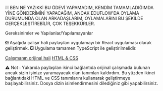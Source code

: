 ❕❕❕
BEN NE YAZIKKİ BU ÖDEVİ YAPAMADIM, 
KENDİM TAMAMLADIĞIMDA YİNE GÖNDERİMİNİ YAPACAĞIM, 
ANCAK EDUFLOW'DA OYLAMA DURUMUNDA OLAN ARKADAŞLARIM, 
OYLAMALARINI BU ŞEKİLDE GERÇEKLEŞTİREBİLİR, 
ÇOK TEŞEKKÜRLER.


Gereksinimler ve Yapılanlar/Yapılamayanlar


❎ Aşağıda çalışır hali paylaşılan uygulamayı bir React uygulaması olarak geliştirmek.
❎ Uygulama tamamen TypeScript ile geliştirilmelidir.

[Çalışmanın orijinal hali](https://codepen.io/dmitrysharabin/pen/MWgQNYZ)
[HTML & CSS](https://codepen.io/mehmetseven/pen/OJRzLjV)

⚠ Not : Yukarıda paylaşılan ikinci bağlantıda orijinal çalışmada bulunan ancak sizin işinize yaramayacak olan tanımları kaldırdım. Bu yüzden ikinci bağlantıdaki HTML ve CSS tanımlarını kullanarak geliştirmeye başlayabilirsiniz. Dosya dizin isimlendirmesini dilediğiniz gibi yapabilirsiniz.
